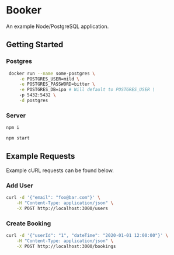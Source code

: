 # Booker

An example Node/PostgreSQL application.

## Getting Started

### Postgres 

```sh
 docker run --name some-postgres \
     -e POSTGRES_USER=mild \
     -e POSTGRES_PASSWORD=bitter \
     -e POSTGRES_DB=ipa # Will default to POSTGRES_USER \
     -p 5432:5432 \
     -d postgres
```

### Server

```sh
npm i

npm start
```

## Example Requests

Example cURL requests can be found below.

### Add User 

```sh
curl -d '{"email": "foo@bar.com"}' \
    -H "Content-Type: application/json" \
    -X POST http://localhost:3000/users
```

### Create Booking

```sh
curl -d '{"userId": "1", "dateTime": "2020-01-01 12:00:00"}' \
    -H "Content-Type: application/json" \
    -X POST http://localhost:3000/bookings
```
